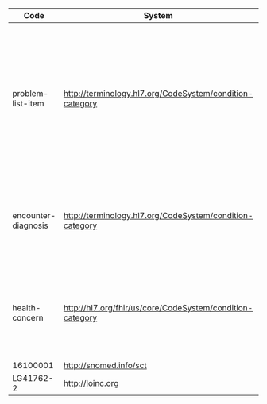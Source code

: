 Code|System|Display|Definition
---|---|---|---
problem-list-item|http://terminology.hl7.org/CodeSystem/condition-category|Problem List Item|An item on a problem list that can be managed over time and can be expressed by a practitioner (e.g. physician, nurse), patient, or related person.
encounter-diagnosis|http://terminology.hl7.org/CodeSystem/condition-category|Encounter Diagnosis|A point in time diagnosis (e.g. from a physician or nurse) in context of an encounter.
health-concern|http://hl7.org/fhir/us/core/CodeSystem/condition-category|Health Concern|Additional health concerns from other stakeholders which are outside the provider’s problem list.
16100001|http://snomed.info/sct|Death diagnosis|-
LG41762-2|http://loinc.org|SocialDeterminantsOfHealth|-
